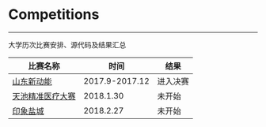 # Competitions
---
大学历次比赛安排、源代码及结果汇总

比赛名称 | 时间 | 结果
--- | --- | ---
[山东新动能](http://sdsoft.topcio.cn/Article/157087096/) | 2017.9-2017.12 | 进入决赛
[天池精准医疗大赛](https://tianchi.aliyun.com/competition/introduction.htm?raceId=231638) | 2018.1.30 | 未开始
[印象盐城](https://tianchi.aliyun.com/competition/introduction.htm?raceId=231641)| 2018.2.27 | 未开始

